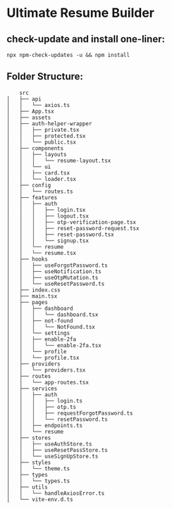 # Ultimate Resume Builder

## check-update and install one-liner:

    npx npm-check-updates -u && npm install

## Folder Structure:

        src
    │   ├── api
    │   │   └── axios.ts
    │   ├── App.tsx
    │   ├── assets
    │   ├── auth-helper-wrapper
    │   │   ├── private.tsx
    │   │   ├── protected.tsx
    │   │   └── public.tsx
    │   ├── components
    │   │   ├── layouts
    │   │   │   └── resume-layout.tsx
    │   │   └── ui
    │   │   ├── card.tsx
    │   │   └── loader.tsx
    │   ├── config
    │   │   └── routes.ts
    │   ├── features
    │   │   ├── auth
    │   │   │   ├── login.tsx
    │   │   │   ├── logout.tsx
    │   │   │   ├── otp-verification-page.tsx
    │   │   │   ├── reset-password-request.tsx
    │   │   │   ├── reset-password.tsx
    │   │   │   └── signup.tsx
    │   │   └── resume
    │   │   └── resume.tsx
    │   ├── hooks
    │   │   ├── useForgotPassword.ts
    │   │   ├── useNotification.ts
    │   │   ├── useOtpMutation.ts
    │   │   └── useResetPassword.ts
    │   ├── index.css
    │   ├── main.tsx
    │   ├── pages
    │   │   ├── dashboard
    │   │   │   └── dashboard.tsx
    │   │   ├── not-found
    │   │   │   └── NotFound.tsx
    │   │   └── settings
    │   │   ├── enable-2fa
    │   │   │   └── enable-2fa.tsx
    │   │   └── profile
    │   │   └── profile.tsx
    │   ├── providers
    │   │   └── providers.tsx
    │   ├── routes
    │   │   └── app-routes.tsx
    │   ├── services
    │   │   ├── auth
    │   │   │   ├── login.ts
    │   │   │   ├── otp.ts
    │   │   │   ├── requestForgotPassword.ts
    │   │   │   └── resetPassword.ts
    │   │   ├── endpoints.ts
    │   │   └── resume
    │   ├── stores
    │   │   ├── useAuthStore.ts
    │   │   ├── useResetPassStore.ts
    │   │   └── useSignUpStore.ts
    │   ├── styles
    │   │   └── theme.ts
    │   ├── types
    │   │   └── types.ts
    │   ├── utils
    │   │   └── handleAxiosError.ts
    │   └── vite-env.d.ts
